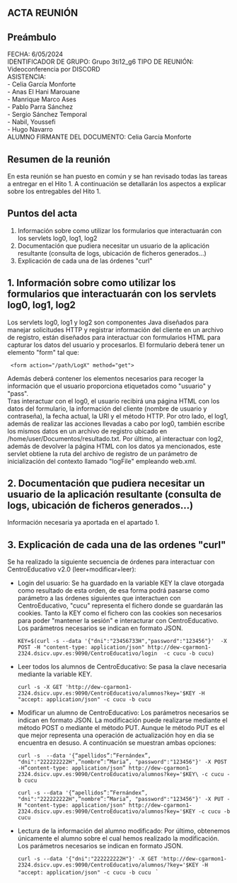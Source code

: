 ## ACTA REUNIÓN 

## Preámbulo
  FECHA: 6/05/2024  
  IDENTIFICADOR DE GRUPO: Grupo 3ti12_g6 
  TIPO DE REUNIÓN: Videoconferencia por DISCORD  
  ASISTENCIA:  
    - Celia García Monforte  
    - Anas El Hani Marouane  
    - Manrique Marco Ases  
    - Pablo Parra Sánchez  
    - Sergio Sánchez Temporal  
    - Nabil, Youssefi  
    - Hugo Navarro   
  ALUMNO FIRMANTE DEL DOCUMENTO: Celia García Monforte


## Resumen de la reunión  
En esta reunión se han puesto en común y se han revisado todas las tareas a entregar en el Hito 1. A continuación se detallarán los aspectos a explicar sobre los entregables del Hito 1.
  
## Puntos del acta
1. Información sobre como utilizar los formularios que interactuarán con los servlets log0, log1, log2  
2. Documentación que pudiera necesitar un usuario de la aplicación resultante (consulta de logs, ubicación de ficheros generados...)  
3. Explicación de cada una de las órdenes "curl"



## 1. Información sobre como utilizar los formularios que interactuarán con los servlets log0, log1, log2  
Los servlets log0, log1 y log2 son componentes Java diseñados para manejar solicitudes HTTP y registrar información del cliente en un archivo de registro, están diseñados para interactuar con formularios HTML para capturar los datos del usuario y procesarlos. 
El formulario deberá tener un elemento "form" tal que:
    
     <form action="/path/LogX" method="get">
    
Además deberá contener los elementos necesarios para recoger la información que el usuario proporciona etiquetados como "usuario" y "pass".  
Tras interactuar con el log0, el usuario recibirá una página HTML con los datos del formulario, la información del cliente (nombre de usuario y contraseña), la fecha actual, la URI y el método HTTP. Por otro lado, el log1, además de realizar las acciones llevadas a cabo por log0, también escribe los mismos datos en un archivo de registro ubicado en /home/user/Documentos/resultado.txt. Por último, al interactuar con log2, además de devolver la página HTML con los datos ya mencionados, este servlet obtiene la ruta del archivo de registro de un parámetro de inicialización del contexto llamado "logFile" empleando web.xml.

## 2. Documentación que pudiera necesitar un usuario de la aplicación resultante (consulta de logs, ubicación de ficheros generados...)  
Información necesaria ya aportada en el apartado 1.
## 3. Explicación de cada una de las ordenes "curl"  
Se ha realizado la siguiente secuencia de órdenes para interactuar con CentroEducativo v2.0 (leer+modificar+leer): 

  - Login del usuario: Se ha guardado en la variable KEY la clave otorgada como resultado de esta orden, de esa forma podrá pasarse como parámetro a las órdenes siguientes que interactuen con CentroEducativo, "cucu" representa el fichero donde se guardarán las cookies. Tanto la KEY como el fichero con las cookies son necesarios para poder "mantener la sesión" e interacturar con CentroEducativo. Los parámetros necesarios se indican en formato JSON.
     
     `KEY=$(curl -s --data '{"dni":"23456733H","password":"123456"}' 
    -X POST -H "content-type: application/json" http://dew-cgarmon1-2324.dsicv.upv.es:9090/CentroEducativo/login 
    -c cucu -b cucu)
    `
  - Leer todos los alumnos de CentroEducativo: Se pasa la clave necesaria mediante la variable KEY.
    
    `curl -s -X GET 'http://dew-cgarmon1-2324.dsicv.upv.es:9090/CentroEducativo/alumnos?key='$KEY -H "accept: application/json" -c cucu -b cucu`

  - Modificar un alumno de CentroEducativo: Los parámetros necesarios se indican en formato JSON. La modificación puede realizarse mediante el método POST o mediante el método PUT. Aunque le método PUT es el que mejor representa una operación de actualización hoy en dia se encuentra en desuso. A continuación se muestran ambas opciones:
    
    `curl -s  --data '{“apellidos”:”Fernándex”, "dni":"222222222H",”nombre”:”Maria”, "password":"123456"}' -X POST -H”content-type: application/json”
http://dew-cgarmon1-2324.dsicv.upv.es:9090/CentroEducativo/alumnos?key='$KEY\ -c cucu -b cucu`

    `curl -s --data '{“apellidos”:”Fernándex”, "dni":"222222222H",”nombre”:”Maria”, "password":"123456"}' -X PUT -H "content-type: application/json" http://dew-cgarmon1-2324.dsicv.upv.es:9090/CentroEducativo/alumnos?key='$KEY -c cucu -b cucu`

  - Lectura de la información del alumno modificado: Por último, obtenemos únicamente el alumno sobre el cual hemos realizado la modificación. Los parámetros necesarios se indican en formato JSON.

     `curl -s --data '{"dni":"222222222H"}' -X GET 'http://dew-cgarmon1-2324.dsicv.upv.es:9090/CentroEducativo/alumnos/?key='$KEY -H "accept: application/json" -c cucu -b cucu
`
`




